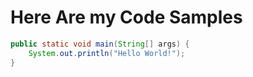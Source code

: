 # Here Are my Code Samples

```java
public static void main(String[] args) {
    System.out.println("Hello World!");
}
```
